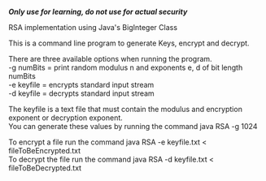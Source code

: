 ***Only use for learning, do not use for actual security***

RSA implementation using Java's BigInteger Class

This is a command line program to generate Keys, encrypt and decrypt. 

There are three available options when running the program.  
-g numBits = print random modulus n and exponents e, d of bit length numBits  
-e keyfile = encrypts standard input stream  
-d keyfile = decrypts standard input stream  
  
The keyfile is a text file that must contain the modulus and encryption exponent or decryption exponent.  
You can generate these values by running the command java RSA -g 1024  
  
To encrypt a file run the command java RSA -e keyfile.txt < fileToBeEncrypted.txt  
To decrypt the file run the command java RSA -d keyfile.txt < fileToBeDecrypted.txt   

